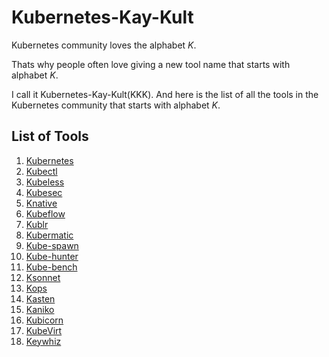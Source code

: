# Kubernetes-Kay-Kult

Kubernetes community loves the alphabet *K*.

Thats why people often love giving a new tool name that starts with alphabet *K*.

I call it Kubernetes-Kay-Kult(KKK). And here is the list of all the tools in the Kubernetes community that starts with alphabet *K*.

## List of Tools

1.  [Kubernetes]()
2.  [Kubectl]()
3.  [Kubeless]()
4.  [Kubesec]()
5.  [Knative]()
6.  [Kubeflow]()
9.  [Kublr]()
10. [Kubermatic]()
11. [Kube-spawn]()
12. [Kube-hunter]()
13. [Kube-bench]()
14. [Ksonnet]()
15. [Kops]()
16. [Kasten]()
17. [Kaniko]()
18. [Kubicorn]()
19. [KubeVirt]()
20. [Keywhiz]()